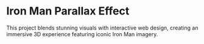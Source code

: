 # Iron Man Parallax Effect

This project blends stunning visuals with interactive web design, creating an immersive 3D experience featuring iconic Iron Man imagery.
